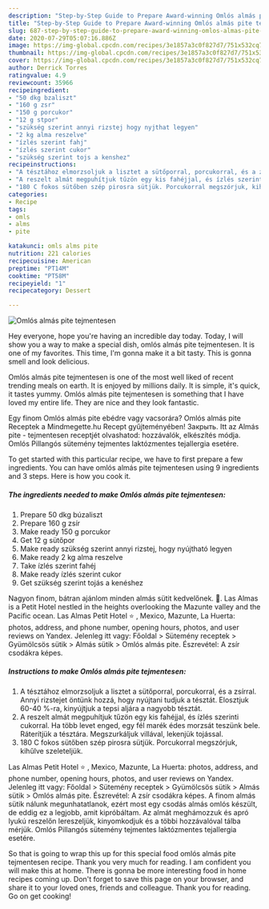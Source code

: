 ```yaml
---
description: "Step-by-Step Guide to Prepare Award-winning Omlós almás pite tejmentesen"
title: "Step-by-Step Guide to Prepare Award-winning Omlós almás pite tejmentesen"
slug: 687-step-by-step-guide-to-prepare-award-winning-omlos-almas-pite-tejmentesen
date: 2020-07-29T05:07:16.886Z
image: https://img-global.cpcdn.com/recipes/3e1857a3c0f827d7/751x532cq70/omlos-almas-pite-tejmentesen-recept-foto.jpg
thumbnail: https://img-global.cpcdn.com/recipes/3e1857a3c0f827d7/751x532cq70/omlos-almas-pite-tejmentesen-recept-foto.jpg
cover: https://img-global.cpcdn.com/recipes/3e1857a3c0f827d7/751x532cq70/omlos-almas-pite-tejmentesen-recept-foto.jpg
author: Derrick Torres
ratingvalue: 4.9
reviewcount: 35966
recipeingredient:
- "50 dkg bzaliszt"
- "160 g zsr"
- "150 g porcukor"
- "12 g stpor"
- "szükség szerint annyi rizstej hogy nyjthat legyen"
- "2 kg alma reszelve"
- "ízlés szerint fahj"
- "ízlés szerint cukor"
- "szükség szerint tojs a kenshez"
recipeinstructions:
- "A tésztához elmorzsoljuk a lisztet a sütőporral, porcukorral, és a zsírral. Annyi rizstejet öntünk hozzá, hogy nyújtani tudjuk a tésztát. Elosztjuk 60-40 %-ra, kinyújtjuk a tepsi aljára a nagyobb tésztát."
- "A reszelt almát megpuhítjuk tűzön egy kis fahéjjal, és ízlés szerinti cukorral. Ha több levet enged, egy fél marék édes morzsát teszünk bele. Ráterítjük a tésztára. Megszurkáljuk villával, lekenjük tojással."
- "180 C fokos sütőben szép pirosra sütjük. Porcukorral megszórjuk, kihűlve szeleteljük."
categories:
- Recipe
tags:
- omls
- alms
- pite

katakunci: omls alms pite 
nutrition: 221 calories
recipecuisine: American
preptime: "PT14M"
cooktime: "PT58M"
recipeyield: "1"
recipecategory: Dessert

---
```



![Omlós almás pite tejmentesen](https://img-global.cpcdn.com/recipes/3e1857a3c0f827d7/751x532cq70/omlos-almas-pite-tejmentesen-recept-foto.jpg)

Hey everyone, hope you're having an incredible day today. Today, I will show you a way to make a special dish, omlós almás pite tejmentesen. It is one of my favorites. This time, I'm gonna make it a bit tasty. This is gonna smell and look delicious.

Omlós almás pite tejmentesen is one of the most well liked of recent trending meals on earth. It is enjoyed by millions daily. It is simple, it's quick, it tastes yummy. Omlós almás pite tejmentesen is something that I have loved my entire life. They are nice and they look fantastic.

Egy finom Omlós almás pite ebédre vagy vacsorára? Omlós almás pite Receptek a Mindmegette.hu Recept gyűjteményében! Закрыть. Itt az Almás pite - tejmentesen receptjét olvashatod: hozzávalók, elkészítés módja. Omlós Pillangós sütemény tejmentes laktózmentes tejallergia esetére.


To get started with this particular recipe, we have to first prepare a few ingredients. You can have omlós almás pite tejmentesen using 9 ingredients and 3 steps. Here is how you cook it.

<!--inarticleads1-->

##### The ingredients needed to make Omlós almás pite tejmentesen:

1. Prepare 50 dkg búzaliszt
1. Prepare 160 g zsír
1. Make ready 150 g porcukor
1. Get 12 g sütőpor
1. Make ready szükség szerint annyi rizstej, hogy nyújtható legyen
1. Make ready 2 kg alma reszelve
1. Take ízlés szerint fahéj
1. Make ready ízlés szerint cukor
1. Get szükség szerint tojás a kenéshez


Nagyon finom, bátran ajánlom minden almás sütit kedvelőnek. 🙂. Las Almas is a Petit Hotel nestled in the heights overlooking the Mazunte valley and the Pacific ocean. Las Almas Petit Hotel ⭐ , Mexico, Mazunte, La Huerta: photos, address, and phone number, opening hours, photos, and user reviews on Yandex. Jelenleg itt vagy: Főoldal &gt; Sütemény receptek &gt; Gyümölcsös sütik &gt; Almás sütik &gt; Omlós almás pite. Észrevétel: A zsír csodákra képes. 

<!--inarticleads2-->

##### Instructions to make Omlós almás pite tejmentesen:

1. A tésztához elmorzsoljuk a lisztet a sütőporral, porcukorral, és a zsírral. Annyi rizstejet öntünk hozzá, hogy nyújtani tudjuk a tésztát. Elosztjuk 60-40 %-ra, kinyújtjuk a tepsi aljára a nagyobb tésztát.
1. A reszelt almát megpuhítjuk tűzön egy kis fahéjjal, és ízlés szerinti cukorral. Ha több levet enged, egy fél marék édes morzsát teszünk bele. Ráterítjük a tésztára. Megszurkáljuk villával, lekenjük tojással.
1. 180 C fokos sütőben szép pirosra sütjük. Porcukorral megszórjuk, kihűlve szeleteljük.


Las Almas Petit Hotel ⭐ , Mexico, Mazunte, La Huerta: photos, address, and phone number, opening hours, photos, and user reviews on Yandex. Jelenleg itt vagy: Főoldal &gt; Sütemény receptek &gt; Gyümölcsös sütik &gt; Almás sütik &gt; Omlós almás pite. Észrevétel: A zsír csodákra képes. A finom almás sütik nálunk megunhatatlanok, ezért most egy csodás almás omlós készült, de eddig ez a legjobb, amit kipróbáltam. Az almát meghámozzuk és apró lyukú reszelőn lereszeljük, kinyomkodjuk és a többi hozzávalóval tálba mérjük. Omlós Pillangós sütemény tejmentes laktózmentes tejallergia esetére. 

So that is going to wrap this up for this special food omlós almás pite tejmentesen recipe. Thank you very much for reading. I am confident you will make this at home. There is gonna be more interesting food in home recipes coming up. Don't forget to save this page on your browser, and share it to your loved ones, friends and colleague. Thank you for reading. Go on get cooking!
